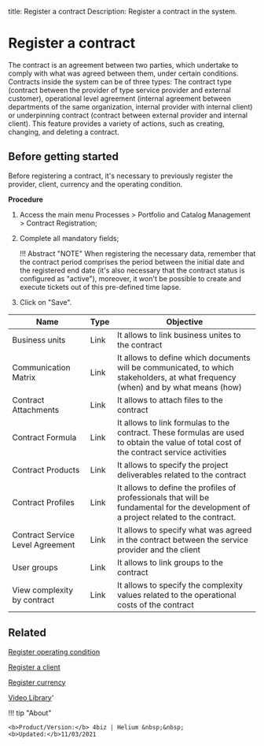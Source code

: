 title: Register a contract
Description: Register a contract in the system.

# Register a contract

The contract is an agreement between two parties, which undertake to comply with what was agreed between them, under certain conditions. Contracts inside the system can be of three types: The contract type (contract between the provider of type service provider and external customer), operational level agreement (internal agreement between departments of the same organization, internal provider with internal client) or underpinning contract (contract between external provider and internal client). This feature provides a variety of actions, such as creating, changing, and deleting a contract.

## Before getting started

Before registering a contract, it's necessary to previously register the provider, client, currency and the operating condition.

**Procedure**

1.	Access the main menu Processes > Portfolio and Catalog Management > Contract Registration;

2.	Complete all mandatory fields;


    !!! Abstract "NOTE"
        When registering the necessary data, remember that the contract period comprises the period between the initial date and the registered end date (it's also necessary that the contract status is configured as "active"), moreover, it won't be possible to create and execute tickets out of this pre-defined time lapse.

3.  Click on "Save".

|Name|Type|Objective|
|-|-|-|
|Business units|Link|It allows to link business unites to the contract|
|Communication Matrix|Link|It allows to define which documents will be communicated, to which stakeholders, at what frequency (when) and by what means (how)|
|Contract Attachments|Link|It allows to attach files to the contract|
|Contract Formula|Link|It allows to link formulas to the contract. These formulas are used to obtain the value of total cost of the contract service activities|
|Contract Products|Link|It allows to specify the project deliverables related to the contract|
|Contract Profiles|Link|It allows to define the profiles of professionals that will be fundamental for the development of a project related to the contract.|
|Contract Service Level Agreement|Link|It allows to specify what was agreed in the contract between the service provider and the client|
|User groups|Link|It allows to link groups to the contract|
|View complexity by contract|Link|It allows to specify the complexity values related to the operational costs of the contract|



Related
-------

[Register operating condition](/en-us/4biz-helium/processes/portfolio-and-catalog/configuration/register-operating-condition.html)

[Register a client](/en-us/4biz-helium/processes/portfolio-and-catalog/configuration/register-client.html)

[Register currency](/en-us/4biz-helium/additional-features/contract-management/configuration/register-currency.html)


<i class='fa fa-youtube-play  fa-2x' style='color:#97ce17;vertical-align: middle;'> </i> [Video Library](https://www.youtube.com/playlist?list=PLB5qK2uzf2RPsG8HdkE7qEHB39yEI_T8y)'

!!! tip "About"

    <b>Product/Version:</b> 4biz | Helium &nbsp;&nbsp;
    <b>Updated:</b>11/03/2021
